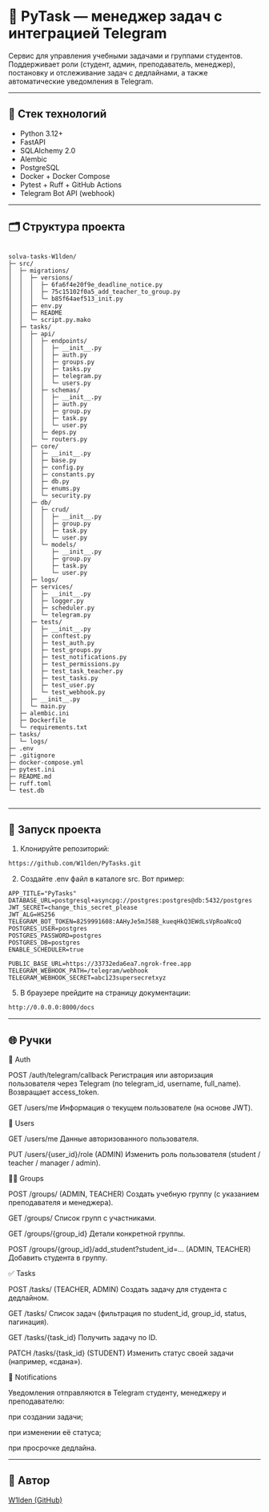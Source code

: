 # 📝 PyTask — менеджер задач с интеграцией Telegram

Сервис для управления учебными задачами и группами студентов.
Поддерживает роли (студент, админ, преподаватель, менеджер), постановку и отслеживание задач с дедлайнами, а также автоматические уведомления в Telegram. 

---

## 🧱 Стек технологий

- Python 3.12+
- FastAPI
- SQLAlchemy 2.0
- Alembic
- PostgreSQL
- Docker + Docker Compose
- Pytest + Ruff + GitHub Actions
- Telegram Bot API (webhook)

---

## 🗂 Структура проекта

```

solva-tasks-W1lden/
├─ src/
│  ├─ migrations/
│  │  ├─ versions/
│  │  │  ├─ 6fa6f4e20f9e_deadline_notice.py
│  │  │  ├─ 75c15102f0a5_add_teacher_to_group.py
│  │  │  └─ b85f64aef513_init.py
│  │  ├─ env.py
│  │  ├─ README
│  │  └─ script.py.mako
│  ├─ tasks/
│  │  ├─ api/
│  │  │  ├─ endpoints/
│  │  │  │  ├─ __init__.py
│  │  │  │  ├─ auth.py
│  │  │  │  ├─ groups.py
│  │  │  │  ├─ tasks.py
│  │  │  │  ├─ telegram.py
│  │  │  │  └─ users.py
│  │  │  ├─ schemas/
│  │  │  │  ├─ __init__.py
│  │  │  │  ├─ auth.py
│  │  │  │  ├─ group.py
│  │  │  │  ├─ task.py
│  │  │  │  └─ user.py
│  │  │  ├─ deps.py
│  │  │  └─ routers.py
│  │  ├─ core/
│  │  │  ├─ __init__.py
│  │  │  ├─ base.py
│  │  │  ├─ config.py
│  │  │  ├─ constants.py
│  │  │  ├─ db.py
│  │  │  ├─ enums.py
│  │  │  └─ security.py
│  │  ├─ db/
│  │  │  ├─ crud/
│  │  │  │  ├─ __init__.py
│  │  │  │  ├─ group.py
│  │  │  │  ├─ task.py
│  │  │  │  └─ user.py
│  │  │  └─ models/
│  │  │     ├─ __init__.py
│  │  │     ├─ group.py
│  │  │     ├─ task.py
│  │  │     └─ user.py
│  │  ├─ logs/
│  │  ├─ services/
│  │  │  ├─ __init__.py
│  │  │  ├─ logger.py
│  │  │  ├─ scheduler.py
│  │  │  └─ telegram.py
│  │  ├─ tests/
│  │  │  ├─ __init__.py
│  │  │  ├─ conftest.py
│  │  │  ├─ test_auth.py
│  │  │  ├─ test_groups.py
│  │  │  ├─ test_notifications.py
│  │  │  ├─ test_permissions.py
│  │  │  ├─ test_task_teacher.py
│  │  │  ├─ test_tasks.py
│  │  │  ├─ test_user.py
│  │  │  └─ test_webhook.py
│  │  ├─ __init__.py
│  │  └─ main.py
│  ├─ alembic.ini
│  ├─ Dockerfile
│  └─ requirements.txt
├─ tasks/
│  └─ logs/
├─ .env
├─ .gitignore
├─ docker-compose.yml
├─ pytest.ini
├─ README.md
├─ ruff.toml
└─ test.db


```

---

## 🚀 Запуск проекта

1. Клонируйте репозиторий:
```bash
https://github.com/W1lden/PyTasks.git
```

2. Создайте .env файл в каталоге src. Вот пример:
```env_example
APP_TITLE="PyTasks"
DATABASE_URL=postgresql+asyncpg://postgres:postgres@db:5432/postgres
JWT_SECRET=change_this_secret_please
JWT_ALG=HS256
TELEGRAM_BOT_TOKEN=8259991608:AAHyJe5mJ58B_kueqHkQ3EWdLsVpRoaNcoQ
POSTGRES_USER=postgres
POSTGRES_PASSWORD=postgres
POSTGRES_DB=postgres
ENABLE_SCHEDULER=true

PUBLIC_BASE_URL=https://33732eda6ea7.ngrok-free.app
TELEGRAM_WEBHOOK_PATH=/telegram/webhook
TELEGRAM_WEBHOOK_SECRET=abc123supersecretxyz

```
5. В браузере прейдите на страницу документации:
```bash
http://0.0.0.0:8000/docs
```

---



## 🌐 Ручки

🔑 Auth

POST /auth/telegram/callback
Регистрация или авторизация пользователя через Telegram (по telegram_id, username, full_name).
Возвращает access_token.

GET /users/me
Информация о текущем пользователе (на основе JWT).

👥 Users

GET /users/me
Данные авторизованного пользователя.

PUT /users/{user_id}/role (ADMIN)
Изменить роль пользователя (student / teacher / manager / admin).

👩‍🏫 Groups

POST /groups/ (ADMIN, TEACHER)
Создать учебную группу (с указанием преподавателя и менеджера).

GET /groups/
Список групп с участниками.

GET /groups/{group_id}
Детали конкретной группы.

POST /groups/{group_id}/add_student?student_id=... (ADMIN, TEACHER)
Добавить студента в группу.

✅ Tasks

POST /tasks/ (TEACHER, ADMIN)
Создать задачу для студента с дедлайном.

GET /tasks/
Список задач (фильтрация по student_id, group_id, status, пагинация).

GET /tasks/{task_id}
Получить задачу по ID.

PATCH /tasks/{task_id} (STUDENT)
Изменить статус своей задачи (например, «сдана»).

🔔 Notifications

Уведомления отправляются в Telegram студенту, менеджеру и преподавателю:

при создании задачи;

при изменении её статуса;

при просрочке дедлайна.

---

## 👤 Автор

[W1lden (GitHub)](https://github.com/W1lden)
